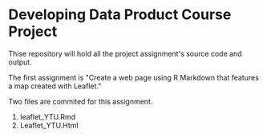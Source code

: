 # Developing Data Product Course Project 

Thise repository will hold all the project assignment's source code and output. 

The first assignment is "Create a web page using R Markdown that features a map created with Leaflet."

Two files are commited for this assignment.
1) leaflet_YTU.Rmd
2) Leaflet_YTU.Html

